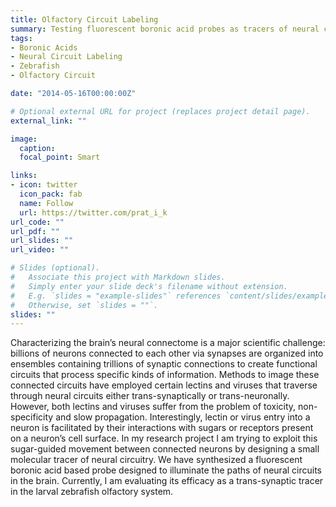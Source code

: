 ```yaml
---
title: Olfactory Circuit Labeling
summary: Testing fluorescent boronic acid probes as tracers of neural circuitry
tags:
- Boronic Acids
- Neural Circuit Labeling
- Zebrafish
- Olfactory Circuit

date: "2014-05-16T00:00:00Z"

# Optional external URL for project (replaces project detail page).
external_link: ""

image:
  caption:
  focal_point: Smart

links:
- icon: twitter
  icon_pack: fab
  name: Follow
  url: https://twitter.com/prat_i_k
url_code: ""
url_pdf: ""
url_slides: ""
url_video: ""

# Slides (optional).
#   Associate this project with Markdown slides.
#   Simply enter your slide deck's filename without extension.
#   E.g. `slides = "example-slides"` references `content/slides/example-slides.md`.
#   Otherwise, set `slides = ""`.
slides: ""
---
```


Characterizing the brain’s neural connectome is a major scientific challenge: billions of neurons connected to each other via synapses are organized into ensembles containing trillions of synaptic connections to create functional circuits that process specific kinds of information. Methods to image these connected circuits have employed certain lectins and viruses that traverse through neural circuits either trans-synaptically or trans-neuronally. However, both lectins and viruses suffer from the problem of toxicity, non-specificity and slow propagation. Interestingly, lectin or virus entry into a neuron is facilitated by their interactions with sugars or receptors present on a neuron’s cell surface. In my research project I am trying to exploit this sugar-guided movement between connected neurons by designing a small molecular tracer of neural circuitry. We have synthesized a fluorescent boronic acid based probe designed to illuminate the paths of neural circuits in the brain. Currently, I am evaluating its efficacy as a trans-synaptic tracer in the larval zebrafish olfactory system.
